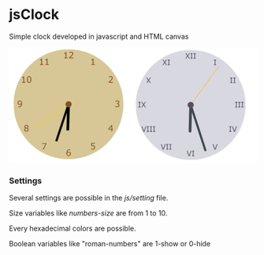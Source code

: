 # jsClock

Simple clock developed in javascript and HTML canvas


![Clock](clock-img.png)

### Settings

Several settings are possible in the *js/setting* file. 

Size variables like *numbers-size* are from 1 to 10.

Every hexadecimal colors are possible.

Boolean variables like "roman-numbers" are 1-show or 0-hide

